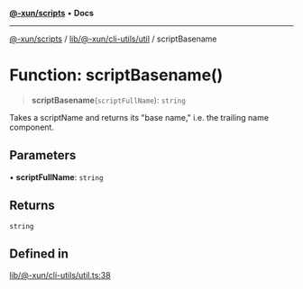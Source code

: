 [**@-xun/scripts**](../../../../../README.md) • **Docs**

***

[@-xun/scripts](../../../../../README.md) / [lib/@-xun/cli-utils/util](../README.md) / scriptBasename

# Function: scriptBasename()

> **scriptBasename**(`scriptFullName`): `string`

Takes a scriptName and returns its "base name," i.e. the trailing name
component.

## Parameters

• **scriptFullName**: `string`

## Returns

`string`

## Defined in

[lib/@-xun/cli-utils/util.ts:38](https://github.com/Xunnamius/xscripts/blob/61a6185ffd6f73d4fe8e86fde7ca0e419bd4f892/lib/@-xun/cli-utils/util.ts#L38)
